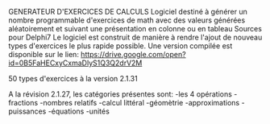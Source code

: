 GENERATEUR D'EXERCICES DE CALCULS
Logiciel destiné à générer un nombre programmable d'exercices de math avec des valeurs générées aléatoirement et suivant une présentation en colonne ou en tableau
Sources pour Delphi7
Le logiciel est construit de manière à rendre l'ajout de nouveau types d'exercices le plus rapide possible.
Une version compilée est disponible sur le lien:
https://drive.google.com/open?id=0B5FaHECxyCxmaDlyS1Q3Q2drV2M

50 types d'exercices à la version 2.1.31 

A la révision 2.1.27, les catégories présentes sont:
-les 4 opérations
-fractions
-nombres relatifs
-calcul littéral
-géomètrie
-approximations
-puissances
-équations
-unités


